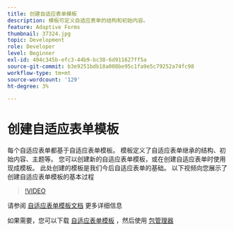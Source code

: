 ```yaml
---
title: 创建自适应表单模板
description: 模板可定义自适应表单的结构和初始内容。
feature: Adaptive Forms
thumbnail: 37324.jpg
topic: Development
role: Developer
level: Beginner
exl-id: 404c345b-efc3-44b9-bc38-6d911627ff5a
source-git-commit: b3e9251bdb18a008be95c1fa9e5c79252a74fc98
workflow-type: tm+mt
source-wordcount: '129'
ht-degree: 3%

---
```


# 创建自适应表单模板

每个自适应表单都基于自适应表单模板。 模板定义了自适应表单继承的结构、初始内容、主题等。 您可以创建新的自适应表单模板，或在创建自适应表单时使用现成模板。
此处创建的模板是我们今后自适应表单的基础。
以下视频向您展示了创建自适应表单模板的基本过程

>[!VIDEO](https://video.tv.adobe.com/v/37324?quality=12&learn=on)

请参阅 [自适应表单模板文档](https://experienceleague.adobe.com/docs/experience-manager-65/forms/adaptive-forms-advanced-authoring/template-editor.html) 更多详细信息

如果需要，您可以下载 [自适应表单模板](assets/peak-application-template.zip) ，然后使用 [包管理器](http://localhost:4502/crx/packmgr/index.jsp)
